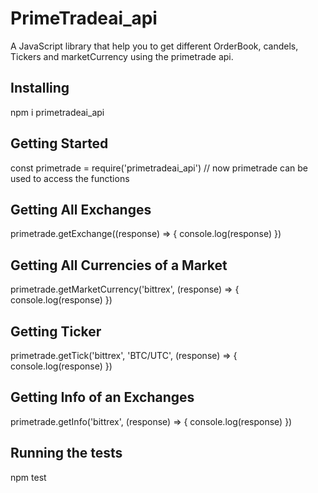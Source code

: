 # PrimeTradeai_api

A JavaScript library that help you to get different OrderBook, candels, Tickers and marketCurrency using the primetrade api. 

## Installing

npm i primetradeai_api


## Getting Started

const primetrade = require('primetradeai_api') 
// now primetrade can be used to access the functions

## Getting All Exchanges

primetrade.getExchange((response) => {
	console.log(response)
})

## Getting All Currencies of a Market

primetrade.getMarketCurrency('bittrex', (response) => {
	console.log(response)
})


## Getting Ticker 

primetrade.getTick('bittrex', 'BTC/UTC', (response) => {
	console.log(response)
})


## Getting Info of an Exchanges

primetrade.getInfo('bittrex', (response) => {
	console.log(response)
})




## Running the tests

npm test
